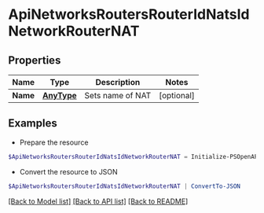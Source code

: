 # ApiNetworksRoutersRouterIdNatsIdNetworkRouterNAT
## Properties

Name | Type | Description | Notes
------------ | ------------- | ------------- | -------------
**Name** | [**AnyType**](.md) | Sets name of NAT | [optional] 

## Examples

- Prepare the resource
```powershell
$ApiNetworksRoutersRouterIdNatsIdNetworkRouterNAT = Initialize-PSOpenAPIToolsApiNetworksRoutersRouterIdNatsIdNetworkRouterNAT  -Name null
```

- Convert the resource to JSON
```powershell
$ApiNetworksRoutersRouterIdNatsIdNetworkRouterNAT | ConvertTo-JSON
```

[[Back to Model list]](../README.md#documentation-for-models) [[Back to API list]](../README.md#documentation-for-api-endpoints) [[Back to README]](../README.md)


